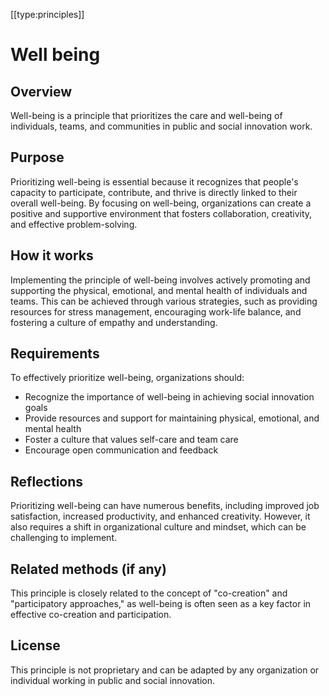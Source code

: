 [[type:principles]]

# Well being

## Overview
Well-being is a principle that prioritizes the care and well-being of individuals, teams, and communities in public and social innovation work.

## Purpose
Prioritizing well-being is essential because it recognizes that people's capacity to participate, contribute, and thrive is directly linked to their overall well-being. By focusing on well-being, organizations can create a positive and supportive environment that fosters collaboration, creativity, and effective problem-solving.

## How it works
Implementing the principle of well-being involves actively promoting and supporting the physical, emotional, and mental health of individuals and teams. This can be achieved through various strategies, such as providing resources for stress management, encouraging work-life balance, and fostering a culture of empathy and understanding.

## Requirements
To effectively prioritize well-being, organizations should:

* Recognize the importance of well-being in achieving social innovation goals
* Provide resources and support for maintaining physical, emotional, and mental health
* Foster a culture that values self-care and team care
* Encourage open communication and feedback

## Reflections
Prioritizing well-being can have numerous benefits, including improved job satisfaction, increased productivity, and enhanced creativity. However, it also requires a shift in organizational culture and mindset, which can be challenging to implement.

## Related methods (if any)
This principle is closely related to the concept of "co-creation" and "participatory approaches," as well-being is often seen as a key factor in effective co-creation and participation.

## License
This principle is not proprietary and can be adapted by any organization or individual working in public and social innovation.